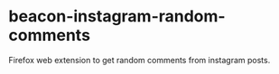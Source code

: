# beacon-instagram-random-comments
Firefox web extension to get random comments from instagram posts.
